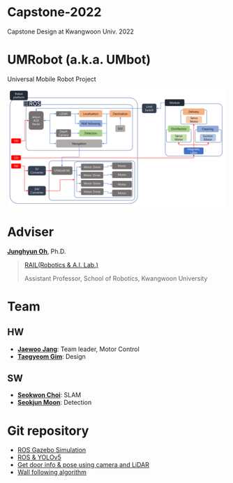 # Capstone-2022
Capstone Design at Kwangwoon Univ. 2022

# UMRobot (a.k.a. UMbot)
Universal Mobile Robot Project

![sys_arch](/images/ppt_src/System_Architecture.png)

# Adviser
[**Junghyun Oh**](http://robotailab.net/people/junghyunoh.html), Ph.D.
> [RAIL(Robotics & A.I. Lab.)](http://robotailab.net/index.html)
>
> Assistant Professor, School of Robotics, Kwangwoon University

# Team
## HW
- [**Jaewoo Jang**](https://github.com/wodnek1996): Team leader, Motor Control
- [**Taegyeom Gim**](https://github.com/GYEOMGYEOM): Design
## SW
- [**Seokwon Choi**](https://github.com/csw609): SLAM
- [**Seokjun Moon**](https://github.com/msjun23): Detection

# Git repository
- [ROS Gazebo Simulation](https://github.com/msjun23/umrobot_description)
- [ROS & YOLOv5](https://github.com/msjun23/yolov5_ros)
- [Get door info & pose using camera and LiDAR](https://github.com/csw609/door_angle)
- [Wall following algorithm](https://github.com/msjun23/wall_following)